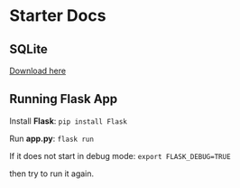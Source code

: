 # Starter Docs

## SQLite
[Download here](https://download.sqlitebrowser.org/DB.Browser.for.SQLite-3.12.2-win64.msi)

## Running Flask App
Install **Flask**: `pip install Flask`

Run **app.py**: `flask run`

If it does not start in debug mode: `export FLASK_DEBUG=TRUE`

then try to run it again.
